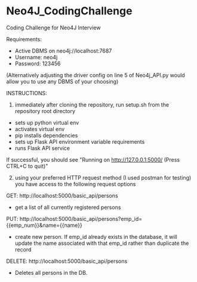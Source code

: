 # Neo4J_CodingChallenge
Coding Challenge for Neo4J Interview

Requirements:
 - Active DBMS on neo4j://localhost:7687 
 - Username: neo4j
 - Password: 123456

(Alternatively adjusting the driver config on line 5 of Neo4j_API.py would allow you to use any DBMS of your choosing)

INSTRUCTIONS:
1. immediately after cloning the repository, run setup.sh from the repository root directory

* sets up python virtual env
* activates virtual env
* pip installs dependencies 
* sets up Flask API environment variable requirements
* runs Flask API service

If successful, you should see "Running on http://127.0.0.1:5000/ (Press CTRL+C to quit)"

2. using your preferred HTTP request method (I used postman for testing) you have access to the following request options

  GET: http://localhost:5000/basic_api/persons
  - get a list of all currently registered persons


  PUT: http://localhost:5000/basic_api/persons?emp_id={{emp_num}}&name={{name}}
  - create new person. If emp_id already exists in the database, it will update the name associated with that emp_id rather than duplicate the record


  DELETE: http://localhost:5000/basic_api/persons
  - Deletes all persons in the DB. 
